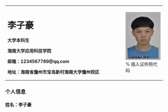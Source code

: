 <table border="0">
  <tr>
    <td width="75%">
      <h1>李子豪</h1>
      <p><b>大学本科生</b></p>
      <p><b>海南大学应用科技学院</b></p>
      <p><b>邮箱：1234567789@qq.com</b></p>
      <p><b>地址：海南省儋州市宝岛新村海南大学儋州校区</b></p>
    </td>
    <td width="25%">
      <img src="/picture.jpg" width="100%">      % 插入证件照代码
    </td>
  </tr>
</table>

### 个人信息

####  姓名：李子豪


